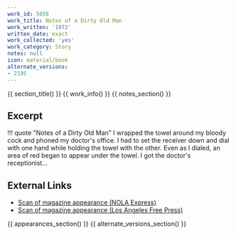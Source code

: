 ```yaml
---
work_id: 5656
work_title: Notes of a Dirty Old Man
work_written: '1972'
written_date: exact
work_collected: 'yes'
work_category: Story
notes: null
icon: material/book
alternate_versions:
- 2195
---
```


{{ section_title() }}
{{ work_info() }}
{{ notes_section() }}
## Excerpt
!!! quote "Notes of a Dirty Old Man"
    I wrapped the towel around my bloody cock and phoned my doctor's office. I had to set the receiver down and dial with one hand while holding the towel with the other. Even as I dialed, an area of red began to appear under the towel. I got the doctor's receptionist...

## External Links
- [Scan of magazine appearance (NOLA Express)](https://www.jstor.org/action/doBasicSearch?Query=%22nola+express%22)
- [Scan of magazine appearance (Los Angeles Free Press)](https://www.jstor.org/action/doBasicSearch?Query=pt%3A%28%22Los+Angeles+Free+Press%22%29)

{{ appearances_section() }}
{{ alternate_versions_section() }}